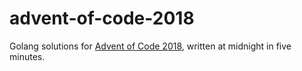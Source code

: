 # advent-of-code-2018

Golang solutions for [Advent of Code 2018](https://adventofcode.com/2018), written at midnight in five minutes.
